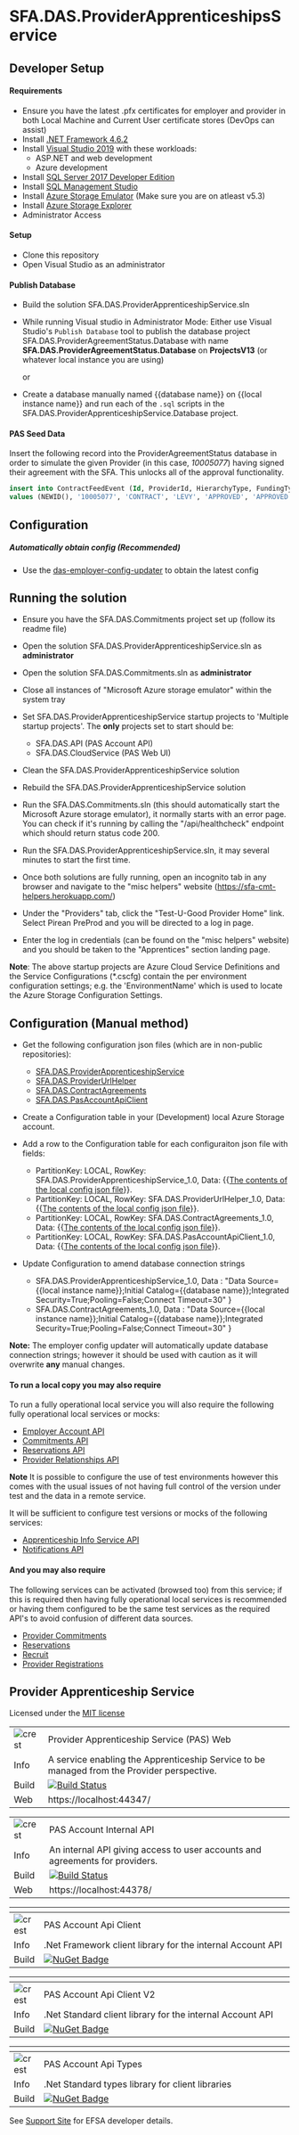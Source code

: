 # SFA.DAS.ProviderApprenticeshipsService

## Developer Setup

#### Requirements

- Ensure you have the latest .pfx certificates for employer and provider in both Local Machine and Current User certificate stores (DevOps can assist)
- Install [.NET Framework 4.6.2](https://dotnet.microsoft.com/download/dotnet-framework/net462)
- Install [Visual Studio 2019](https://www.visualstudio.com/downloads/) with these workloads:
    - ASP.NET and web development
    - Azure development
- Install [SQL Server 2017 Developer Edition](https://go.microsoft.com/fwlink/?linkid=853016)
- Install [SQL Management Studio](https://docs.microsoft.com/en-us/sql/ssms/download-sql-server-management-studio-ssms)
- Install [Azure Storage Emulator](https://go.microsoft.com/fwlink/?linkid=717179&clcid=0x409) (Make sure you are on atleast v5.3)
- Install [Azure Storage Explorer](http://storageexplorer.com/) 
- Administrator Access

#### Setup

- Clone this repository
- Open Visual Studio as an administrator

#### Publish Database

- Build the solution SFA.DAS.ProviderApprenticeshipService.sln
- While running Visual studio in Administrator Mode: Either use Visual Studio's `Publish Database` tool to publish the database project SFA.DAS.ProviderAgreementStatus.Database with name **SFA.DAS.ProviderAgreementStatus.Database** on **ProjectsV13** (or whatever local instance you are using)

	or

- Create a database manually named {{database name}} on {{local instance name}} and run each of the `.sql` scripts in the SFA.DAS.ProviderApprenticeshipService.Database project.

#### PAS Seed Data

Insert the following record into the ProviderAgreementStatus database in order to simulate the given Provider (in this case, _10005077_) having signed their agreement with the SFA. This unlocks all of the approval functionality.

```SQL
insert into ContractFeedEvent (Id, ProviderId, HierarchyType, FundingTypeCode, [Status], ParentStatus, UpdatedInFeed, CreatedDate)
values (NEWID(), '10005077', 'CONTRACT', 'LEVY', 'APPROVED', 'APPROVED', GETDATE(), GETDATE())
```

## Configuration

##### Automatically obtain config (Recommended)

- Use the [das-employer-config-updater](https://github.com/SkillsFundingAgency/das-employer-config-updater) to obtain the latest config

## Running the solution
- Ensure you have the SFA.DAS.Commitments project set up (follow its readme file)
- Open the solution SFA.DAS.ProviderApprenticeshipService.sln as **administrator**
- Open the solution SFA.DAS.Commitments.sln as **administrator**
- Close all instances of "Microsoft Azure storage emulator" within the system tray

- Set SFA.DAS.ProviderApprenticeshipService startup projects to 'Multiple startup projects'. The **only** projects set to start should be: 
  - SFA.DAS.API (PAS Account API)
  - SFA.DAS.CloudService (PAS Web UI)
  
- Clean the SFA.DAS.ProviderApprenticeshipService solution
- Rebuild the SFA.DAS.ProviderApprenticeshipService solution

- Run the SFA.DAS.Commitments.sln (this should automatically start the Microsoft Azure storage emulator), it normally starts with an error page. You can check if it's running by calling the "/api/healthcheck" endpoint which should return status code 200.

- Run the SFA.DAS.ProviderApprenticeshipService.sln, it may several minutes to start the first time.

- Once both solutions are fully running, open an incognito tab in any browser and navigate to the "misc helpers" website (https://sfa-cmt-helpers.herokuapp.com/)
- Under the "Providers" tab, click the "Test-U-Good Provider Home" link. Select Pirean PreProd and you will be directed to a log in page.
- Enter the log in credentials (can be found on the "misc helpers" website) and you should be taken to the "Apprentices" section landing page.

**Note**: The above startup projects are Azure Cloud Service Definitions and the Service Configurations (*.cscfg) contain the per environment configuration settings; e.g. the 'EnvironmentName' which is used to locate the Azure Storage Configuration Settings.


## Configuration (Manual method)

- Get the following configuration json files (which are in non-public repositories):
  - [SFA.DAS.ProviderApprenticeshipService](https://github.com/SkillsFundingAgency/das-employer-config/blob/master/das-providerapprenticeshipservice/SFA.DAS.ProviderApprenticeshipsService.json)
  - [SFA.DAS.ProviderUrlHelper](https://github.com/SkillsFundingAgency/das-employer-config/blob/master/das-providerapprenticeshipservice/SFA.DAS.ProviderUrlHelper.json)
  - [SFA.DAS.ContractAgreements](https://github.com/SkillsFundingAgency/das-employer-config/blob/master/das-providerapprenticeshipservice/SFA.DAS.ContractAgreements.json)
  - [SFA.DAS.PasAccountApiClient](https://github.com/SkillsFundingAgency/das-employer-config/blob/master/das-providerapprenticeshipservice/SFA.DAS.PASAccountApiClient.json)

- Create a Configuration table in your (Development) local Azure Storage account.
- Add a row to the Configuration table for each configuraiton json file with fields:
  - PartitionKey: LOCAL, RowKey: SFA.DAS.ProviderApprenticeshipService_1.0, Data: {{[The contents of the local config json file](https://github.com/SkillsFundingAgency/das-employer-config/blob/master/das-providerapprenticeshipservice/SFA.DAS.ProviderApprenticeshipsService.json)}}.
  - PartitionKey: LOCAL, RowKey: SFA.DAS.ProviderUrlHelper_1.0, Data: {{[The contents of the local config json file](https://github.com/SkillsFundingAgency/das-employer-config/blob/master/das-providerapprenticeshipservice/SFA.DAS.ProviderUrlHelper.json)}}.
  - PartitionKey: LOCAL, RowKey: SFA.DAS.ContractAgreements_1.0, Data: {{[The contents of the local config json file](https://github.com/SkillsFundingAgency/das-employer-config/blob/master/das-providerapprenticeshipservice/SFA.DAS.ContractAgreements.json)}}.
  - PartitionKey: LOCAL, RowKey: SFA.DAS.PasAccountApiClient_1.0, Data: {{[The contents of the local config json file](https://github.com/SkillsFundingAgency/das-employer-config/blob/master/das-providerapprenticeshipservice/SFA.DAS.PASAccountApiClient.json)}}.

- Update Configuration to amend database connection strings
  - SFA.DAS.ProviderApprenticeshipService_1.0, Data : "Data Source={{local instance name}};Initial Catalog={{database name}};Integrated Security=True;Pooling=False;Connect Timeout=30" }
  - SFA.DAS.ContractAgreements_1.0, Data : "Data Source={{local instance name}};Initial Catalog={{database name}};Integrated Security=True;Pooling=False;Connect Timeout=30" }

**Note:** The employer config updater will automatically update database connection strings; however it should be used with caution as it will overwrite **any** manual changes.

#### To run a local copy you may also require 
To run a fully operational local service you will also require the following fully operational local services or mocks:

- [Employer Account API](https://github.com/SkillsFundingAgency/das-employerapprenticeshipsservice)
- [Commitments API](https://github.com/SkillsFundingAgency/das-commitments)
- [Reservations API](https://github.com/SkillsFundingAgency/das-reservations-api)
- [Provider Relationships API](https://github.com/SkillsFundingAgency/das-provider-relationships)

**Note** It is possible to configure the use of test environments however this comes with the usual issues of not having full control of the version under test and the data in a remote service.

It will be sufficient to configure test versions or mocks of the following services:

- [Apprenticeship Info Service API](https://github.com/SkillsFundingAgency/das-apprenticeship-programs-api)
- [Notifications API](https://github.com/SkillsFundingAgency/das-notifications)

#### And you may also require 
The following services can be activated (browsed too) from this service; if this is required then having fully operational
local services is recommended or having them configured to be the same test services as the required API's to avoid
confusion of different data sources.

- [Provider Commitments](https://github.com/SkillsFundingAgency/das-providercommitments)     
- [Reservations](https://github.com/SkillsFundingAgency/das-reservations)
- [Recruit](https://github.com/SkillsFundingAgency/das-recruit)
- [Provider Registrations](https://github.com/SkillsFundingAgency/das-provider-registrations)

## Provider Apprenticeship Service

Licensed under the [MIT license](https://github.com/SkillsFundingAgency/das-providerapprenticeshipsservice/blob/master/LICENSE)

|               |               |
| ------------- | ------------- |
|![crest](https://assets.publishing.service.gov.uk/government/assets/crests/org_crest_27px-916806dcf065e7273830577de490d5c7c42f36ddec83e907efe62086785f24fb.png)|Provider Apprenticeship Service (PAS) Web|
| Info | A service enabling the Apprenticeship Service to be managed from the Provider perspective. |
| Build | [![Build Status](https://sfa-gov-uk.visualstudio.com/Digital%20Apprenticeship%20Service/_apis/build/status/Add%20and%20Pay/das-providerapprenticeshipsservice?branchName=master)](https://sfa-gov-uk.visualstudio.com/Digital%20Apprenticeship%20Service/_build/latest?definitionId=150&branchName=master) |
| Web  | https://localhost:44347/ |

|               |               |
| ------------- | ------------- |
|![crest](https://assets.publishing.service.gov.uk/government/assets/crests/org_crest_27px-916806dcf065e7273830577de490d5c7c42f36ddec83e907efe62086785f24fb.png)|PAS Account Internal API|
| Info | An internal API giving access to user accounts and agreements for providers. |
| Build | [![Build Status](https://sfa-gov-uk.visualstudio.com/Digital%20Apprenticeship%20Service/_apis/build/status/Add%20and%20Pay/das-providerapprenticeshipsservice?branchName=master)](https://sfa-gov-uk.visualstudio.com/Digital%20Apprenticeship%20Service/_build/latest?definitionId=150&branchName=master) |
| Web  | https://localhost:44378/ |

|               | <div style="width:500px"></div>              |
| ------------- | ------------- |
|![crest](https://assets.publishing.service.gov.uk/government/assets/crests/org_crest_27px-916806dcf065e7273830577de490d5c7c42f36ddec83e907efe62086785f24fb.png)| PAS Account Api Client |
| Info  | .Net Framework client library for the internal Account API |
| Build  | [![NuGet Badge](https://buildstats.info/nuget/SFA.DAS.PAS.Account.Api.Client)](https://www.nuget.org/packages/SFA.DAS.PAS.Account.Api.Client)  |

|               | <div style="width:500px"></div>              |
| ------------- | ------------- |
|![crest](https://assets.publishing.service.gov.uk/government/assets/crests/org_crest_27px-916806dcf065e7273830577de490d5c7c42f36ddec83e907efe62086785f24fb.png)| PAS Account Api Client V2 |
| Info  | .Net Standard client library for the internal Account API |
| Build  | [![NuGet Badge](https://buildstats.info/nuget/SFA.DAS.PAS.Account.Api.ClientV2)](https://www.nuget.org/packages/SFA.DAS.PAS.Account.Api.ClientV2)  |

|               | <div style="width:500px"></div>              |
| ------------- | ------------- |
|![crest](https://assets.publishing.service.gov.uk/government/assets/crests/org_crest_27px-916806dcf065e7273830577de490d5c7c42f36ddec83e907efe62086785f24fb.png)| PAS Account Api Types |
| Info  | .Net Standard types library for client libraries |
| Build  | [![NuGet Badge](https://buildstats.info/nuget/SFA.DAS.PAS.Account.Api.Types)](https://www.nuget.org/packages/SFA.DAS.PAS.Account.Api.Types)  |

See [Support Site]() for EFSA developer details.





